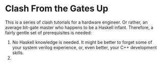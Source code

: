 # Clash From the Gates Up

This is a series of clash tutorials for a hardware engineer. Or rather, an average bit-gate master who happens to be a Haskell infant. Therefore, a fairly gentle set of prerequisites is needed:

1. No Haskell knowledge is needed. It might be better to forget some of your system verilog experience, or, even better, your C++ development skills.
2. 